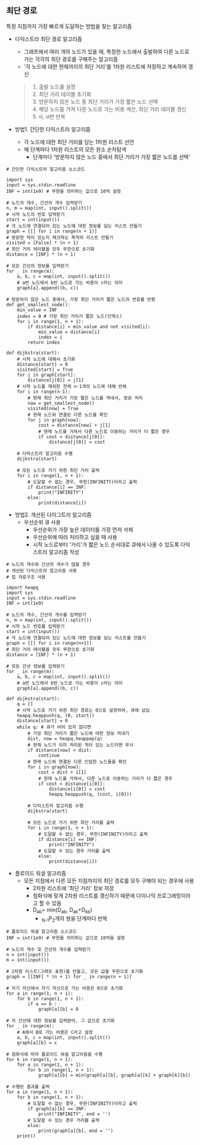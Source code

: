 ## 최단 경로
특정 지점까지 가장 빠르게 도달하는 방법을 찾는 알고리즘

* 다익스트라 최단 경로 알고리즘
    * 그래프에서 여러 개의 노드가 있을 때, 특정한 노드에서 출발하여 다른 노드로 가는 각각의 최단 경로를 구해주는 알고리즘
    * '각 노드에 대한 현재까지의 최단 거리'를 1차원 리스트에 저장하고 계속하여 갱신
    > 1. 출발 노드를 설정
    > 2. 최단 거리 테이블 초기화
    > 3. 방문하지 않은 노드 중 최단 거리가 가장 짧은 노드 선택
    > 4. 해당 노드를 거쳐 다른 노드로 가는 비용 계산, 최단 거리 테이블 갱신
    > 5. ⅲ, ⅵ번 반복
 

* 방법1. 간단한 다익스트라 알고리즘
    * 각 노드에 대한 최단 거리를 담는 1차원 리스트 선언
    * 매 단계마다 1차원 리스트의 모든 원소 순차탐색
        * 단계마다 '방문하지 않은 노드 중에서 최단 거리가 가장 짧은 노드를 선택'
    
```buildoutcfg
# 간단한 다익스트라 알고리즘 소스코드

import sys
input = sys.stdin.readline
INF = int(1e9) # 무한을 의미하는 값으로 10억 설정

# 노드의 개수, 간선의 개수 입력받기
n, m = map(int, input().split())
# 시작 노드의 번호 입력받기
start = int(input())
# 각 노드에 연결되어 있는 노드에 대한 정보를 담는 리스트 만들기
graph = [[] for i in range(n + 1)]
# 방문한 적이 있는지 체크하는 목적의 리스트 만들기
visited = [False] * (n + 1)
# 최단 거리 테이블을 모두 무한으로 초기화
distance = [INF] * (n + 1)

# 모든 간선의 정보를 입력받기
for _ in range(m):
    a, b, c = map(int, input().split())
    # a번 노드에서 b번 노드로 가는 비용이 c라는 의미
    graph[a].append((b, c))
    
# 방문하지 않은 노드 중에서, 가장 최단 거리가 짧은 노드의 번호를 반환
def get_smallest_node():
    min_value = INF
    index = 0 # 가장 최단 거리가 짧은 노드(인덱스)
    for i in range(1, n + 1):
        if distance[i] < min_value and not visited[i]:
            min_value = distance[i]
            index = i
        return index

def dijkstra(start):
    # 시작 노드에 대해서 초기화
    distance[start] = 0
    visited[start] = True
    for j in graph[start]:
        distance[j[0]] = j[1]
    # 시작 노드를 제외한 전체 n-1개의 노드에 대해 반복
    for i in range(n-1):
        # 현재 최단 거리가 가장 짧은 노드를 꺼내서, 방문 처리
        now = get_smallest_node()
        visited[now] = True
        # 현재 노드와 연결된 다른 노드를 확인
        for j in graph[now]:
            cost = distance[now] + j[1]
            # 현재 노드를 거쳐서 다른 노드로 이동하는 거리가 더 짧은 경우
            if cost < distance[j[0]]:
                distance[j[0]] = cost
            
    # 다익스트라 알고리즘 수행
    dijkstra(start)
    
    # 모든 노드로 가기 위한 최단 거리 출력
    for i in range(1, n + 1):
        # 도달할 수 없는 경우, 무한(INFINITY)이라고 출력
        if distance[i] == INF:
            print("INFINITY")
        else:
            print(distance[i])
```
* 방법2. 개선된 다이그트라 알고리즘
    * 우선순위 큐 사용
        * 우선순위가 가장 높은 데이터를 가장 먼저 삭제
        * 우선순위에 따라 처리하고 싶을 때 사용
        * 시작 노드로부터 '거리'가 짧은 노드 순서대로 큐에서 나올 수 있도록 다익스트라 알고리즘 작성
    
```buildoutcfg
# 노드의 개수와 간선의 개수가 많을 경우
# 개선된 다익스트라 알고리즘 사용
# 힙 자료구조 사용

import heapq
import sys
input = sys.stdin.readline
INF = int(1e9)

# 노드의 개수, 간선의 개수를 입력받기
n, m = map(int, input().split())
# 시작 노드 번호를 입력받기
start = int(input())
# 각 노드에 연결되어 있는 노드에 대한 정보를 담는 리스트를 만들기
graph = [[] for i in range(n+1)]
# 최단 거리 테이블을 모두 무한으로 초기화
distance = [INF] * (n + 1)

# 모든 간선 정보를 입력받기
for _ in range(m):
    a, b, c = map(int, input().split())
    # a번 노드에서 b번 노드로 가는 비용이 c라는 의미
    graph[a].append((b, c))
    
def dijkstra(start):
    q = []
    # 시작 노드로 가기 위한 최단 경로는 0으로 설정하여, 큐에 삽입
    heapq.heappush(q, (0, start))
    distance[start] = 0
    while q: # 큐가 비어 있지 않다면
        # 가장 최단 거리가 짧은 노드에 대한 정보 꺼내기
        dist, now = heapq.heappop(q)
        # 현재 노드가 이미 처리된 적이 있는 노드라면 무시
        if distance[now] < dist:
            continue
        # 현재 노드와 연결된 다른 인접한 노드들을 확인
        for i in graph[now]:
            cost = dist + i[1]
            # 현재 노드를 거쳐서, 다른 노드로 이동하는 거리가 더 짧은 경우
            if cost < distance[i[0]]:
                distance[i[0]] = cost
                heapq.heappush(q, (cost, i[0]))
            
        # 다익스트라 알고리즘 수행
        dijkstra(start)
        
        # 모든 노드로 가기 위한 최단 거리를 출력
        for i in range(1, n + 1):
            # 도달할 수 없는 경우, 무한(INFINITY)이라고 출력
            if distance[i] == INF:
                print("INFINITY")
            # 도달할 수 있는 경우 거리를 출력
            else:
                print(distance[i])
```

* 플로이드 워셜 알고리즘
    * 모든 지점에서 다른 모든 지점까지의 최단 경로를 모두 구해야 되는 경우에 사용
        * 2차원 리스트에 '최단 거리' 정보 저장
        * 첨화식에 맞게 2차원 리스트를 갱신하기 때문에 다이나믹 프로그래밍이라고 할 수 있음
        * D<sub>ab</sub>= min(D<sub>ab</sub>, D<sub>ak</sub>+D<sub>kb</sub>)
            * <sub>N-1</sub>P<sub>2</sub>개의 쌍을 단계마다 반복
```buildoutcfg
# 플로이드 워셜 알고리즘 소스코드
INF = int(1e9) # 무한을 의미하는 값으로 10억을 설정

# 노드의 개수 및 간선의 개수를 입력받기
n = int(input())
m = int(input())

# 2차원 리스트(그래프 표현)를 만들고, 모든 값을 무한으로 초기화
graph = [[INF] * (n + 1) for _ in range(n + 1)]

# 자기 자신에서 자기 자신으로 가는 비용은 0으로 초기화
for a in range(1, n + 1):
    for b in range(1, n + 1):
        if a == b :
            graph[a][b] = 0

# 각 간선에 대한 정보를 입력받아, 그 값으로 초기화
for _ in range(m):
    # A에서 B로 가는 비용은 C라고 설정
    a, b, c = map(int, input().split())
    graph[a][b] = c

# 점화식에 따라 플로이드 워셜 알고리즘을 수행
for k in range(1, n + 1):
    for a in range(1, n + 1):
        for b in range(1, n + 1):
            graph[a][b] = min(graph[a][b], graph[a][k] + graph[k][b])
    
# 수행된 결과를 출력
for a in range(1, n + 1):
    for b in range(1, n + 1):
        # 도달할 수 없는 경우, 무한(INFINITY)이라고 출력
        if graph[a][b] == INF:
            print("INFINITY", end = '')
        # 도달할 수 있는 경우 거리를 출력
        else:
            print(graph[a][b], end = '')
    print()
```